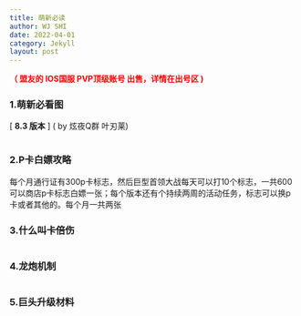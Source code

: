 ```yaml
---
title: 萌新必读
author: WJ SHI
date: 2022-04-01
category: Jekyll
layout: post
---
```


**<font color='red'>（ 盟友的 IOS国服 PVP顶级账号 出售，详情在出号区 )</font>**

### 1.萌新必看图

[ **8.3 版本** ]    ( by 炫夜Q群 叶刃莱)

<img src="https://www.nextstepone.ltd/mff/images/mengxin1.jpg" alt="" referrerpolicy="no-referrer">



### 2.P卡白嫖攻略

每个月通行证有300p卡标志，然后巨型首领大战每天可以打10个标志，一共600可以商店p卡标志白嫖一张；每个版本还有个持续两周的活动任务，标志可以换p卡或者其他的。每个月一共两张



### 3.什么叫卡倍伤

<img src="https://www.nextstepone.ltd/mff/images/beishang1.jpg" alt="" referrerpolicy="no-referrer">



### 4.龙炮机制

<img src="https://www.nextstepone.ltd/mff/images/longpao1.jpg" alt="" referrerpolicy="no-referrer" style="zoom:50%;" >

### 5.巨头升级材料

<img src="https://www.nextstepone.ltd/mff/images/shengjicailiao1.jpg" alt="" referrerpolicy="no-referrer" style="zoom:50%;" >
